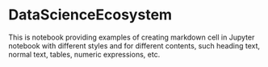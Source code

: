 # DataScienceEcosystem
This is notebook providing examples of creating markdown cell in Jupyter notebook with different styles and for different contents, such heading text, normal text, tables, numeric expressions, etc.
